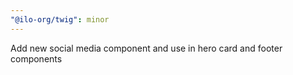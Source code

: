 ```yaml
---
"@ilo-org/twig": minor
---
```


Add new social media component and use in hero card and footer components
